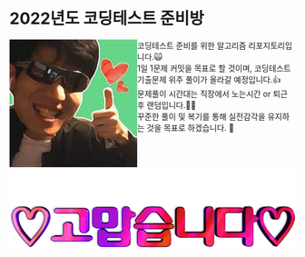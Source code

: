 # 2022년도 코딩테스트 준비방

<img align='left' src='https://github.com/haruu19/algoin2022/blob/main/image/thumbsUp.jpg'>
코딩테스트 준비를 위한 알고리즘 리포지토리입니다.🙀<br/>
1일 1문제 커밋을 목표로 할 것이며, 코딩테스트 기출문제 위주 풀이가 올라갈 예정입니다.👍<br/>
문제풀이 시간대는 직장에서 노는시간 or 퇴근 후 랜덤입니다.🐱‍👤<br/>
꾸준한 풀이 및 복기를 통해 실전감각을 유지하는 것을 목표로 하겠습니다. 🔰<br/>
<img src='https://github.com/haruu19/algoin2022/blob/main/image/9932AB435E34E10334.gif'>
